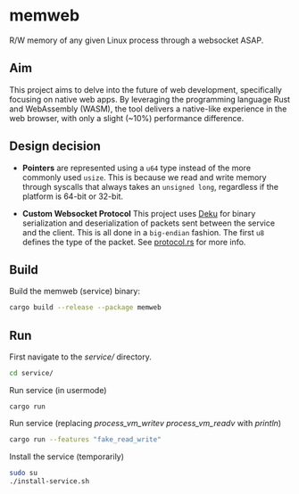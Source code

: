 # memweb
R/W memory of any given Linux process through a websocket ASAP.

## Aim
This project aims to delve into the future of web development, specifically focusing on native web apps. By leveraging the programming language Rust and WebAssembly (WASM), the tool delivers a native-like experience in the web browser, with only a slight (~10%) performance difference.

## Design decision
* **Pointers** are represented using a `u64` type instead of the more commonly used `usize`. This is because we read and write memory through syscalls that always takes an `unsigned long`, regardless if the platform is 64-bit or 32-bit.

* **Custom Websocket Protocol** This project uses [Deku](https://github.com/sharksforarms/deku) for binary serialization and deserialization of packets sent between the service and the client. This is all done in a `big-endian` fashion. The first `u8` defines the type of the packet. See [protocol.rs](/shared/src/protocol.rs) for more info. 

## Build

Build the memweb (service) binary:
```bash
cargo build --release --package memweb
```
## Run
First navigate to the *service/* directory.
```bash
cd service/
```

Run service (in usermode)
```
cargo run
```

Run service (replacing *process_vm_writev* *process_vm_readv* with *println*)
```bash
cargo run --features "fake_read_write"
```
Install the service (temporarily)
```bash
sudo su
./install-service.sh
```
